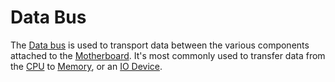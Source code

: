 # Data Bus
The [Data bus](Data%20bus.md) is used to transport data between the various components attached to the [Motherboard](Motherboard.md). It's most commonly used to transfer data from the [CPU](CPU.md) to [Memory](Memory.md), or an [IO Device](IO%20Device.md).